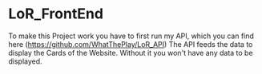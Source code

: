 # LoR_FrontEnd

To make this Project work you have to first run my API, which you can find here (https://github.com/WhatThePlay/LoR_API)
The API feeds the data to display the Cards of the Website.
Without it you won't have any data to be displayed.
